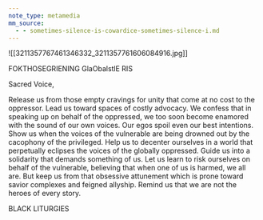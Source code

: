 ```yaml
---
note_type: metamedia
mm_source:
  - - sometimes-silence-is-cowardice-sometimes-silence-i.md
---
```


![[3211357767461346332_3211357761606084916.jpg]]

FOKTHOSEGRIENING
GlaObalstlE RIS

Sacred Voice,

Release us from those empty cravings for unity that
come at no cost to the oppressor. Lead us toward
spaces of costly advocacy. We confess that in speaking
up on behalf of the oppressed, we too soon become
enamored with the sound of our own voices. Our egos
spoil even our best intentions. Show us when the voices
of the vulnerable are being drowned out by the
cacophony of the privileged. Help us to decenter
ourselves in a world that perpetually eclipses the voices
of the globally oppressed. Guide us into a solidarity
that demands something of us. Let us learn to risk
ourselves on behalf of the vulnerable, believing that
when one of us is harmed, we all are. But keep us
from that obsessive attunement which is prone toward
savior complexes and feigned allyship. Remind us that
we are not the heroes of every story.

BLACK LITURGIES

